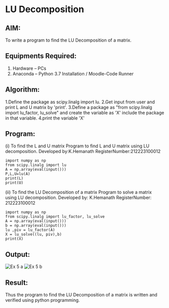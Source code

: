 # LU Decomposition 

## AIM:
To write a program to find the LU Decomposition of a matrix.

## Equipments Required:
1. Hardware – PCs
2. Anaconda – Python 3.7 Installation / Moodle-Code Runner

## Algorithm:
1.Define the package as scipy.linalg import lu.
2.Get input from user and print L and U matrix by 'print'.
3.Define a package as "from scipy.linalg import lu_factor, lu_solve" and create the variable as 'X' include the package in that variable.
4.print the variable 'X'

## Program:
(i) To find the L and U matrix
Program to find L and U matrix using LU decomposition.
Developed by:K.Hemanath
RegisterNumber:212223100012

```
import numpy as np
from scipy.linalg import lu
A = np.array(eval(input()))
P,L,U=lu(A)
print(L)
print(U)
```
(ii) To find the LU Decomposition of a matrix
Program to solve a matrix using LU decomposition.
Developed by: K.Hemanath
RegisterNumber: 212223100012

```
import numpy as np
from scipy.linalg import lu_factor, lu_solve
A = np.array(eval(input()))
b = np.array(eval(input()))
lu ,piv = lu_factor(A)
X = lu_solve((lu, piv),b)
print(X)
```
## Output:
![Ex 5 a](https://github.com/Hemanath08/LU-Decomposition/assets/151807176/5869b58b-e5b4-49ca-96d6-1b71b03f8d9d)
![Ex 5 b](https://github.com/Hemanath08/LU-Decomposition/assets/151807176/694b8da5-af23-41fb-b557-a24bd28803b9)

## Result:
Thus the program to find the LU Decomposition of a matrix is written and verified using python programming.

